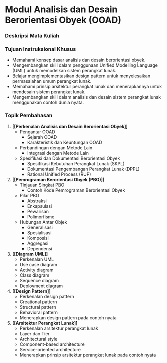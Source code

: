 # Modul Analisis dan Desain Berorientasi Obyek (OOAD)

### Deskripsi Mata Kuliah

### Tujuan Instruksional Khusus

- Memahami konsep dasar analisis dan desain berorientasi obyek.
- Mengembangkan skill dalam penggunaan Unified Modelling Language (UML) untuk memodelkan sistem perangkat lunak.
- Belajar mengimplementasikan design pattern untuk menyelesaikan permasalahan umum perangkat lunak.
- Memahami prinsip arsitektur perangkat lunak dan menerapkannya untuk mendesain sistem perangkat lunak.
- Mengembangkan skill dalam analisis dan desain sistem perangkat lunak menggunakan contoh dunia nyata.

### Topik Pembahasan

1.  **[[Perkenalan Analisis dan Desain Berorientasi Obyek]]** 
	- Pengantar OOAD
		- Sejarah OOAD
		- Karakteristik dan Keuntungan OOAD
	- Perbandingan dengan Metode Lain
		- Integrasi dengan Metode Lain
	- Spesifikasi dan Dokumentasi Berorientasi Obyek
		- Spesifikasi Kebutuhan Perangkat Lunak (SKPL)
		- Dokumentasi Pengembangan Perangkat Lunak (DPPL)
		- Rational Unified Process (RUP)
2. **[[Pemrograman Berorientasi Obyek (PBO)]]**
	- Tinjauan Singkat PBO
		- Contoh Kode Pemrograman Berorientasi Obyek
	- Pilar PBO
		- Abstraksi
		- Enkapsulasi
		- Pewarisan
		- Polimorfisme
	- Hubungan Antar Objek
		- Generalisasi
		- Spesialisasi
		- Komposisi
		- Aggregasi
		- Dependensi
3. **[[Diagram UML]]**
	- Perkenalan UML
	- Use case diagram
 	- Activity diagram
	- Class diagram	
	- Sequence diagram
	- Deployment diagram
4. **[[Design Pattern]]**
	- Perkenalan design pattern
	- Creational pattern
	- Structural pattern
	- Behavioral pattern
	- Menerapkan design pattern pada contoh nyata
5. **[[Arsitektur Perangkat Lunak]]**
	- Perkenalan arsitektur perangkat lunak
	- Layer dan Tier
	- Architectural style
	- Component-based architecture
	- Service-oriented architecture
	- Menerapkan prinsip arsitektur perangkat lunak pada contoh nyata

